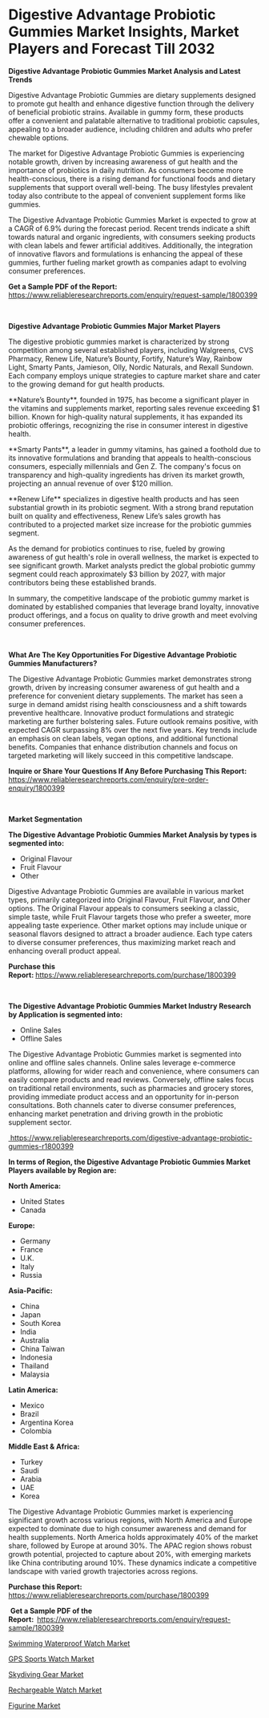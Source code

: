 <p><h1>Digestive Advantage Probiotic Gummies Market Insights, Market Players and Forecast Till 2032</h1></p><p><strong>Digestive Advantage Probiotic Gummies Market Analysis and Latest Trends</strong></p>
<p><p>Digestive Advantage Probiotic Gummies are dietary supplements designed to promote gut health and enhance digestive function through the delivery of beneficial probiotic strains. Available in gummy form, these products offer a convenient and palatable alternative to traditional probiotic capsules, appealing to a broader audience, including children and adults who prefer chewable options. </p><p>The market for Digestive Advantage Probiotic Gummies is experiencing notable growth, driven by increasing awareness of gut health and the importance of probiotics in daily nutrition. As consumers become more health-conscious, there is a rising demand for functional foods and dietary supplements that support overall well-being. The busy lifestyles prevalent today also contribute to the appeal of convenient supplement forms like gummies. </p><p>The Digestive Advantage Probiotic Gummies Market is expected to grow at a CAGR of 6.9% during the forecast period. Recent trends indicate a shift towards natural and organic ingredients, with consumers seeking products with clean labels and fewer artificial additives. Additionally, the integration of innovative flavors and formulations is enhancing the appeal of these gummies, further fueling market growth as companies adapt to evolving consumer preferences.</p></p>
<p><strong>Get a Sample PDF of the Report:&nbsp;</strong> <a href="https://www.reliableresearchreports.com/enquiry/request-sample/1800399?utm_campaign=32&utm_medium=2&utm_source=Github&utm_content=ia&utm_term=07022025&utm_id=digestive-advantage-probiotic-gummies">https://www.reliableresearchreports.com/enquiry/request-sample/1800399</a></p>
<p>&nbsp;</p>
<p><strong>Digestive Advantage Probiotic Gummies Major Market Players</strong></p>
<p><p>The digestive probiotic gummies market is characterized by strong competition among several established players, including Walgreens, CVS Pharmacy, Renew Life, Nature’s Bounty, Fortify, Nature’s Way, Rainbow Light, Smarty Pants, Jamieson, Olly, Nordic Naturals, and Rexall Sundown. Each company employs unique strategies to capture market share and cater to the growing demand for gut health products.</p><p>**Nature’s Bounty**, founded in 1975, has become a significant player in the vitamins and supplements market, reporting sales revenue exceeding $1 billion. Known for high-quality natural supplements, it has expanded its probiotic offerings, recognizing the rise in consumer interest in digestive health.</p><p>**Smarty Pants**, a leader in gummy vitamins, has gained a foothold due to its innovative formulations and branding that appeals to health-conscious consumers, especially millennials and Gen Z. The company's focus on transparency and high-quality ingredients has driven its market growth, projecting an annual revenue of over $120 million.</p><p>**Renew Life** specializes in digestive health products and has seen substantial growth in its probiotic segment. With a strong brand reputation built on quality and effectiveness, Renew Life’s sales growth has contributed to a projected market size increase for the probiotic gummies segment.</p><p>As the demand for probiotics continues to rise, fueled by growing awareness of gut health's role in overall wellness, the market is expected to see significant growth. Market analysts predict the global probiotic gummy segment could reach approximately $3 billion by 2027, with major contributors being these established brands.</p><p>In summary, the competitive landscape of the probiotic gummy market is dominated by established companies that leverage brand loyalty, innovative product offerings, and a focus on quality to drive growth and meet evolving consumer preferences.</p></p>
<p>&nbsp;</p>
<p><strong>What Are The Key Opportunities For Digestive Advantage Probiotic Gummies Manufacturers?</strong></p>
<p><p>The Digestive Advantage Probiotic Gummies market demonstrates strong growth, driven by increasing consumer awareness of gut health and a preference for convenient dietary supplements. The market has seen a surge in demand amidst rising health consciousness and a shift towards preventive healthcare. Innovative product formulations and strategic marketing are further bolstering sales. Future outlook remains positive, with expected CAGR surpassing 8% over the next five years. Key trends include an emphasis on clean labels, vegan options, and additional functional benefits. Companies that enhance distribution channels and focus on targeted marketing will likely succeed in this competitive landscape.</p></p>
<p><strong>Inquire or Share Your Questions If Any Before Purchasing This Report:</strong> <a href="https://www.reliableresearchreports.com/enquiry/pre-order-enquiry/1800399?utm_campaign=32&utm_medium=2&utm_source=Github&utm_content=ia&utm_term=07022025&utm_id=digestive-advantage-probiotic-gummies">https://www.reliableresearchreports.com/enquiry/pre-order-enquiry/1800399</a></p>
<p>&nbsp;</p>
<p><strong>Market Segmentation</strong></p>
<p><strong>The Digestive Advantage Probiotic Gummies Market Analysis by types is segmented into:</strong></p>
<p><ul><li>Original Flavour</li><li>Fruit Flavour</li><li>Other</li></ul></p>
<p><p>Digestive Advantage Probiotic Gummies are available in various market types, primarily categorized into Original Flavour, Fruit Flavour, and Other options. The Original Flavour appeals to consumers seeking a classic, simple taste, while Fruit Flavour targets those who prefer a sweeter, more appealing taste experience. Other market options may include unique or seasonal flavors designed to attract a broader audience. Each type caters to diverse consumer preferences, thus maximizing market reach and enhancing overall product appeal.</p></p>
<p><strong>Purchase this Report:&nbsp;</strong><a href="https://www.reliableresearchreports.com/purchase/1800399?utm_campaign=32&utm_medium=2&utm_source=Github&utm_content=ia&utm_term=07022025&utm_id=digestive-advantage-probiotic-gummies">https://www.reliableresearchreports.com/purchase/1800399</a></p>
<p>&nbsp;</p>
<p><strong>The Digestive Advantage Probiotic Gummies Market Industry Research by Application is segmented into:</strong></p>
<p><ul><li>Online Sales</li><li>Offline Sales</li></ul></p>
<p><p>The Digestive Advantage Probiotic Gummies market is segmented into online and offline sales channels. Online sales leverage e-commerce platforms, allowing for wider reach and convenience, where consumers can easily compare products and read reviews. Conversely, offline sales focus on traditional retail environments, such as pharmacies and grocery stores, providing immediate product access and an opportunity for in-person consultations. Both channels cater to diverse consumer preferences, enhancing market penetration and driving growth in the probiotic supplement sector.</p></p>
<p><a href="https://www.reliableresearchreports.com/digestive-advantage-probiotic-gummies-r1800399?utm_campaign=32&utm_medium=2&utm_source=Github&utm_content=ia&utm_term=07022025&utm_id=digestive-advantage-probiotic-gummies">&nbsp;https://www.reliableresearchreports.com/digestive-advantage-probiotic-gummies-r1800399</a></p>
<p><strong>In terms of Region, the Digestive Advantage Probiotic Gummies Market Players available by Region are:</strong></p>
<p>
    <p> <strong> North America: </strong>
        <ul>
            <li>United States</li>
            <li>Canada</li>
        </ul>
        </p> 
    <p> <strong> Europe: </strong>
        <ul>
            <li>Germany</li>
            <li>France</li>
            <li>U.K.</li>
            <li>Italy</li>
            <li>Russia</li>
        </ul>
        </p> 
    <p> <strong> Asia-Pacific: </strong>
        <ul>
            <li>China</li>
            <li>Japan</li>
            <li>South Korea</li>
            <li>India</li>
            <li>Australia</li>
            <li>China Taiwan</li>
            <li>Indonesia</li>
            <li>Thailand</li>
            <li>Malaysia</li>
        </ul>
        </p> 
    <p> <strong> Latin America: </strong>
        <ul>
            <li>Mexico</li>
            <li>Brazil</li>
            <li>Argentina Korea</li>
            <li>Colombia</li>
        </ul>
        </p> 
    <p> <strong> Middle East & Africa: </strong>
        <ul>
            <li>Turkey</li>
            <li>Saudi</li>
            <li>Arabia</li>
            <li>UAE</li>
            <li>Korea</li>
        </ul>
    </p>
    </p>
<p><p>The Digestive Advantage Probiotic Gummies market is experiencing significant growth across various regions, with North America and Europe expected to dominate due to high consumer awareness and demand for health supplements. North America holds approximately 40% of the market share, followed by Europe at around 30%. The APAC region shows robust growth potential, projected to capture about 20%, with emerging markets like China contributing around 10%. These dynamics indicate a competitive landscape with varied growth trajectories across regions.</p></p>
<p><strong>Purchase this Report: </strong><a href="https://www.reliableresearchreports.com/purchase/1800399?utm_campaign=32&utm_medium=2&utm_source=Github&utm_content=ia&utm_term=07022025&utm_id=digestive-advantage-probiotic-gummies">https://www.reliableresearchreports.com/purchase/1800399</a></p>
<p>&nbsp;<strong>Get a Sample PDF of the Report:&nbsp;&nbsp;</strong><a href="https://www.reliableresearchreports.com/enquiry/request-sample/1800399?utm_campaign=32&utm_medium=2&utm_source=Github&utm_content=ia&utm_term=07022025&utm_id=digestive-advantage-probiotic-gummies">https://www.reliableresearchreports.com/enquiry/request-sample/1800399</a></p>
<p><strong></strong></p>
<p><p><a href="https://github.com/spoorsusama/Market-Research-Report-List-1/blob/main/swimming-waterproof-watch-market.md?utm_campaign=32&utm_medium=2&utm_source=Github&utm_content=ia&utm_term=07022025&utm_id=digestive-advantage-probiotic-gummies">Swimming Waterproof Watch Market</a></p><p><a href="https://github.com/azorrotutus/Market-Research-Report-List-1/blob/main/gps-sports-watch-market.md?utm_campaign=32&utm_medium=2&utm_source=Github&utm_content=ia&utm_term=07022025&utm_id=digestive-advantage-probiotic-gummies">GPS Sports Watch Market</a></p><p><a href="https://github.com/lynlynyusay/Market-Research-Report-List-1/blob/main/skydiving-gear-market.md?utm_campaign=32&utm_medium=2&utm_source=Github&utm_content=ia&utm_term=07022025&utm_id=digestive-advantage-probiotic-gummies">Skydiving Gear Market</a></p><p><a href="https://github.com/tandiapannas/Market-Research-Report-List-1/blob/main/rechargeable-watch-market.md?utm_campaign=32&utm_medium=2&utm_source=Github&utm_content=ia&utm_term=07022025&utm_id=digestive-advantage-probiotic-gummies">Rechargeable Watch Market</a></p><p><a href="https://github.com/balapopepi/Market-Research-Report-List-1/blob/main/figurine-market.md?utm_campaign=32&utm_medium=2&utm_source=Github&utm_content=ia&utm_term=07022025&utm_id=digestive-advantage-probiotic-gummies">Figurine Market</a></p></p>